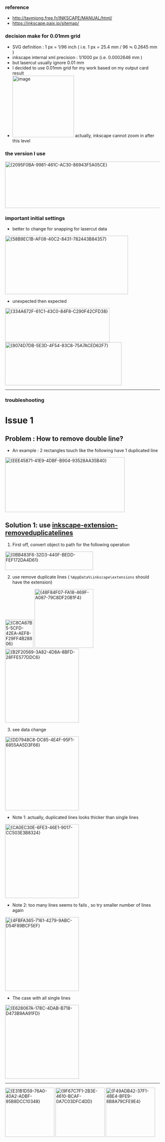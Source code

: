 ### reference
* http://tavmjong.free.fr/INKSCAPE/MANUAL/html/
* https://inkscape.paix.jp/sitemap/

### decision make for 0.01mm grid
* SVG definition : 1 px = 1/96 inch ( i.e. 1 px = 25.4 mm / 96 ≒ 0.2645 mm )
* inkscape internal xml precision :  1/1000 px  (i.e. 0.0002646 mm )
* but lasercut usually ignore 0.01 mm
* I decided to use 0.01mm grid for my work based on my output card result
* <img height="200" alt="image" src="https://github.com/user-attachments/assets/fc87165f-be72-4c81-b065-74e3b2316c03" /> actually, inkscape cannot zoom in after this level



### the version I use 
<img width="748" height="151" alt="{2095F0BA-9981-461C-AC30-86943F5A05CE}" src="https://github.com/user-attachments/assets/7e7b3dab-2a30-4f46-94c0-2e97e48206ad" />

### important initial settings
* better to change for snapping for lasercut data
<img width="400" height="190" alt="{58B9EC1B-AF08-40C2-8431-782443B84357}" src="https://github.com/user-attachments/assets/02fa532d-d312-48e5-b8a8-10cc4fedd4be" />

* unexpected then expected
<img width="340" height="111" alt="{334A672F-61C1-43C0-84F8-C290F42CFD38}" src="https://github.com/user-attachments/assets/e57a2345-714a-48f8-9a7b-29339b016337" /> 
<img width="379" height="140" alt="{8074D7DB-5E3D-4F54-83C8-75A7ACED62F7}" src="https://github.com/user-attachments/assets/ca282a8f-309c-442b-ad31-4cb0fff4f22f" />

---

### troubleshooting 
# Issue 1
## Problem : How to remove double line?
  * An example : 2 rectangles touch like the following have 1 duplicated line

  <img width="389" height="178" alt="{EEE45871-41E9-4DBF-B904-93528AA35B40}" src="https://github.com/user-attachments/assets/b282e331-b131-406d-b489-e6d6531020d3" />

## Solution 1: use [inkscape-extension-removeduplicatelines](https://cutlings.datafil.no/inkscape-extension-removeduplicatelines) 
  1. First off, convert object to path for the following operation

  <img width="286" height="60" alt="{0BB483F6-32D3-440F-BEDD-FEF172DA4D61}" src="https://github.com/user-attachments/assets/f5dc0824-3908-47f4-ae89-062dc4349c3e" />

  2. use remove duplicate lines ( `%AppData%\inkscape\extensions` should have the extension)
  <img height="92" alt="{C8CA67B5-5CFD-42EA-AEF8-F29FF4B28806}" src="https://github.com/user-attachments/assets/46070d7d-22f0-4558-bb59-055d29a05502" />
  <img height="191" alt="{48F84F07-FA18-469F-A087-79C8DF20B1F4}" src="https://github.com/user-attachments/assets/d6e31a35-9d00-4b6c-a7be-389372d28b52" />
  <img height="240" alt="{B2F20569-3A82-4D8A-8BFD-28FFE577DDC6}" src="https://github.com/user-attachments/assets/6de9a78f-5fa2-4e64-896d-f656516e1b89" />

  3. see data change
  
  <img height="240" alt="{DD7948C8-DC85-4E4F-95F1-6855AA5D3F66}" src="https://github.com/user-attachments/assets/f7c20f23-0088-4863-887c-444b48554266" />

  * Note 1: actually, duplicated lines looks thicker than single lines
  
  <img height="240" alt="{CA0EC30E-6FE3-46E1-9017-CC503E3B8324}" src="https://github.com/user-attachments/assets/37cee28c-eab6-4e2c-9626-e68b437a4466" />

  * Note 2: too many lines seems to fails , so try smaller number of lines again
  
  <img height="240" alt="{4FBFA365-7161-4279-9ABC-D54F89BCF5EF}" src="https://github.com/user-attachments/assets/fc2e8d55-0351-4510-948c-697976b5d826" />

  * The case with all single lines
  <img height="240" alt="{E628067A-178C-4DAB-B718-D473B9AA91FD}" src="https://github.com/user-attachments/assets/39f8074c-dde2-4c9e-81a1-de06c078bf54" />

---

  <img height="160" alt="{E31B1D59-76A0-40A2-ADBF-95B8DCC10348}" src="https://github.com/user-attachments/assets/e09a5bf6-030f-43ff-826a-0846a8c5ddff" /> 
  <img height="160" alt="{9F67C7F1-2B3E-4610-BCAF-0A7C03DFC4DD}" src="https://github.com/user-attachments/assets/9862b48e-0d72-4abc-85ec-5e8182f52f54" /> 
  <img height="160" alt="{F49ADB42-37F1-4BE4-BFE9-6B8A79CFE9E4}" src="https://github.com/user-attachments/assets/add25342-92ea-4b42-bc4e-1c2f8d9054e0" />



